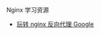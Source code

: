 Nginx 学习资源

- [玩转 nginx 反向代理 Google](http://www.hack0nair.me/2014-10-25-how-to-setup-reverse-proxy-by-nginx/)